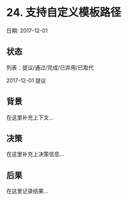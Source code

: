 # 24. 支持自定义模板路径

日期: 2017-12-01

## 状态

列表：提议/通过/完成/已弃用/已取代

2017-12-01 提议

## 背景

在这里补充上下文...

## 决策

在这里补充上决策信息...

## 后果

在这里记录结果...
